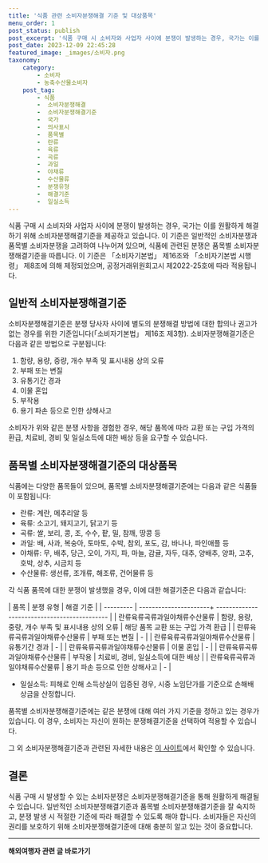 ```yaml
---
title: '식품 관련 소비자분쟁해결 기준 및 대상품목'
menu_order: 1
post_status: publish
post_excerpt: '식품 구매 시 소비자와 사업자 사이에 분쟁이 발생하는 경우, 국가는 이를 원활하게 해결하기 위해 소비자분쟁해결기준을 제공하고 있습니다. 이 기준은 일반적인 소비자분쟁과 품목별 소비자분쟁을 고려하여 나누어져 있으며, 식품에 관련된 분쟁은 품목별 소비자분쟁해결기준을 따릅니다. 이 기준은  소비자기본법  제16조와  소비자기본법 시행령  제8조에 의해 제정되었으며, 공정거래위원회고시 제2022 25호에 따라 적용됩니다.'
post_date: 2023-12-09 22:45:28
featured_image: _images/소비자.png
taxonomy:
    category:
        - 소비자
        - 농축수산물소비자
    post_tag:
        - 식품
        -  소비자분쟁해결
        -  소비자분쟁해결기준
        -  국가
        -  의사표시
        -  품목별
        -  란류
        -  육류
        -  곡류
        -  과일
        -  야채류
        -  수산물류
        -  분쟁유형
        -  해결기준
        -  일실소득
---
```



식품 구매 시 소비자와 사업자 사이에 분쟁이 발생하는 경우, 국가는 이를 원활하게 해결하기 위해 소비자분쟁해결기준을 제공하고 있습니다. 이 기준은 일반적인 소비자분쟁과 품목별 소비자분쟁을 고려하여 나누어져 있으며, 식품에 관련된 분쟁은 품목별 소비자분쟁해결기준을 따릅니다. 이 기준은 「소비자기본법」 제16조와 「소비자기본법 시행령」 제8조에 의해 제정되었으며, 공정거래위원회고시 제2022-25호에 따라 적용됩니다.

## 일반적 소비자분쟁해결기준

소비자분쟁해결기준은 분쟁 당사자 사이에 별도의 분쟁해결 방법에 대한 합의나 권고가 없는 경우를 위한 기준입니다(「소비자기본법」 제16조 제3항). 소비자분쟁해결기준은 다음과 같은 방법으로 구분됩니다:

1. 함량, 용량, 중량, 개수 부족 및 표시내용 상의 오류
2. 부패 또는 변질
3. 유통기간 경과
4. 이물 혼입
5. 부작용
6. 용기 파손 등으로 인한 상해사고

소비자가 위와 같은 분쟁 사항을 경험한 경우, 해당 품목에 따라 교환 또는 구입 가격의 환급, 치료비, 경비 및 일실소득에 대한 배상 등을 요구할 수 있습니다.

## 품목별 소비자분쟁해결기준의 대상품목

식품에는 다양한 품목들이 있으며, 품목별 소비자분쟁해결기준에는 다음과 같은 식품들이 포함됩니다:

- 란류: 계란, 메추리알 등
- 육류: 소고기, 돼지고기, 닭고기 등
- 곡류: 쌀, 보리, 콩, 조, 수수, 팥, 밀, 참깨, 땅콩 등
- 과일: 배, 사과, 복숭아, 토마토, 수박, 참외, 포도, 감, 바나나, 파인애플 등
- 야채류: 무, 배추, 당근, 오이, 가지, 파, 마늘, 감귤, 자두, 대추, 양배추, 양파, 고추, 호박, 상추, 시금치 등
- 수산물류: 생선류, 조개류, 해조류, 건어물류 등

각 식품 품목에 대한 분쟁이 발생했을 경우, 이에 대한 해결기준은 다음과 같습니다:

| 품목    | 분쟁 유형               | 해결 기준                                    |
| --------- | ----------------------+ -------------------------------------------- |
| 란류육류곡류과일야채류수산물류 | 함량, 용량, 중량, 개수 부족 및 표시내용 상의 오류 | 해당 품목 교환 또는 구입 가격 환급        |
| 란류육류곡류과일야채류수산물류 | 부패 또는 변질                                | -                                           |
| 란류육류곡류과일야채류수산물류 | 유통기간 경과                                | -                                           |
| 란류육류곡류과일야채류수산물류 | 이물 혼입                                   | -                                           |
| 란류육류곡류과일야채류수산물류 | 부작용                                       | 치료비, 경비, 일실소득에 대한 배상             |
| 란류육류곡류과일야채류수산물류 | 용기 파손 등으로 인한 상해사고               | -                                          |

* 일실소득: 피해로 인해 소득상실이 입증된 경우, 시중 노임단가를 기준으로 손해배상금을 산정합니다.

품목별 소비자분쟁해결기준에는 같은 분쟁에 대해 여러 가지 기준을 정하고 있는 경우가 있습니다. 이 경우, 소비자는 자신이 원하는 분쟁해결기준을 선택하여 적용할 수 있습니다.

그 외 소비자분쟁해결기준과 관련된 자세한 내용은 [이 사이트](링크)에서 확인할 수 있습니다.

## 결론

식품 구매 시 발생할 수 있는 소비자분쟁은 소비자분쟁해결기준을 통해 원활하게 해결될 수 있습니다. 일반적인 소비자분쟁해결기준과 품목별 소비자분쟁해결기준을 잘 숙지하고, 분쟁 발생 시 적절한 기준에 따라 해결할 수 있도록 해야 합니다. 소비자들은 자신의 권리를 보호하기 위해 소비자분쟁해결기준에 대해 충분히 알고 있는 것이 중요합니다.
<!-- wp:separator -->
<hr class="wp-block-separator has-alpha-channel-opacity"/>
<!-- /wp:separator -->

<!-- wp:group {"backgroundColor":"base","layout":{"type":"constrained"}} -->
<div class="wp-block-group has-base-background-color has-background"><!-- wp:paragraph {"align":"center","fontSize":"medium"} -->
<p class="has-text-align-center has-large-font-size"><strong>해외여행자 관련 글 바로가기</strong></p>
<!-- /wp:paragraph -->


<!-- wp:latest-posts
{"categories":[{"id":14870,"count":19,"description":"","link":"https://uknowlaw.com/category/%ed%95%b4%ec%99%b8%ec%97%ac%ed%96%89%ec%9e%90/","name":"해외여행자","slug":"해외여행자","taxonomy":"category","parent":0,"meta":[],"_links":{"self":[{"href":"https://uknowlaw.com/wp-json/wp/v2/categories/14870"}],"collection":[{"href":"https://uknowlaw.com/wp-json/wp/v2/categories"}],"about":[{"href":"https://uknowlaw.com/wp-json/wp/v2/taxonomies/category"}],"wp:post_type":[{"href":"https://uknowlaw.com/wp-json/wp/v2/posts?categories=14870"}],"curies":[{"name":"wp","href":"https://api.w.org/{rel}","templated":true}]}}],"postsToShow":100,"excerptLength":28,"postLayout":"grid","columns":2,"featuredImageAlign":"left","featuredImageSizeSlug":"large","fontSize":"small"} /--></div>
<!-- /wp:group -->